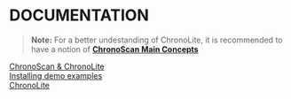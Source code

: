 
# DOCUMENTATION

> **Note:** For a better undestanding of ChronoLite, it is recommended to have a notion of [**ChronoScan Main Concepts**](https://www.chronoscan.org/doc/chronoscan_main_concepts.htm?ms=AAA=&mw=Mzc3&st=MA==&sct=MA==)

[ChronoScan & ChronoLite](./documentation/chronoscan-and-chronolite/index.md)  
[Installing demo examples](./documentation/installing-demo-jobs/index.md)  
[ChronoLite](./documentation/ChronoLite/index.md)
